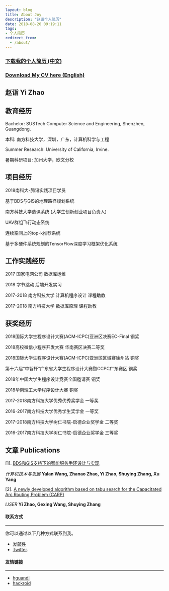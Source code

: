 ```yaml
---
layout: blog
title: About Joy
description: "赵诣个人简历"
date: 2018-08-20 09:19:11
tags: 
- 个人简历
redirect_from:
  - /about/
---
```

### [下载我的个人简历 (中文)](https://github.com/SustechJoy/SustechJoy.github.io/raw/master/%E8%B5%B5%E8%AF%A3%E4%B8%AD%E6%96%87%E7%AE%80%E5%8E%86.pdf)

### [Download My CV here (English)](https://github.com/SustechJoy/SustechJoy.github.io/raw/master/%E8%B5%B5%E8%AF%A3CV.pdf)

## 赵诣 Yi Zhao

## 教育经历

Bachelor: SUSTech Computer Science and Engineering, Shenzhen, Guangdong.

本科: 南方科技大学，深圳，广东，计算机科学与工程

Summer Research: University of California, Irvine.

暑期科研项目: 加州大学，欧文分校

## 项目经历

2018南科大-腾讯实践项目学员

基于BDS与GIS的地理路径规划系统

南方科技大学选课系统 (大学生创新创业项目负责人)

UAV群组飞行动态系统

连续空间上的top-k推荐系统

基于多硬件系统规划的TensorFlow深度学习框架优化系统

## 工作实践经历

2017 国家电网公司 数据库运维

2018 字节跳动 后端开发实习

2017-2018 南方科技大学 计算机程序设计 课程助教

2017-2018 南方科技大学 数据库原理 课程助教

## 获奖经历

2018国际大学生程序设计大赛(ACM-ICPC)亚洲区决赛EC-Final     铜奖

2018高校微信小程序开发大赛                                华南赛区决赛二等奖

2018国际大学生程序设计大赛(ACM-ICPC)亚洲区区域赛徐州站      铜奖

第十六届“中智杯”广东省大学生程序设计大赛暨CCPC广东赛区      铜奖

2018年中国大学生程序设计竞赛全国邀请赛                     铜奖

2018华南理工大学程序设计大赛                              铜奖

2017-2018南方科技大学优秀优秀奖学金                       一等奖                          
 
2016-2017南方科技大学优秀学生奖学金                       一等奖

2017-2018南方科技大学树仁书院-启德企业奖学金               二等奖                          
 
2016-2017南方科技大学树仁书院-启德企业奖学金               三等奖

## 文章 Publications

[1]. [BDS和GIS支持下的智能服务手环设计与实现](http://kns.cnki.net/kcms/detail/61.1450.TP.20190422.1437.002.html)

*计算机技术与发展*  **Yalan Wang, Zhanao Zhao, Yi Zhao, Shuying Zhang, Xu Yang**

[2]. [A newly developed algorithm based on tabu search for the Capacitated Arc Routing Problem (CARP)](https://www.ijser.org/onlineResearchPaperViewer.aspx?A-newly-developed-algorithm-based-on-tabu-search-for-the-Capacitated-Arc-Routing-Problem-CARP.pdf)

*IJSER*  **Yi Zhao, Gexing Wang, Shuying Zhang**


#### 联系方式

------

你可以通过以下几种方式联系到我。

- [发邮件](mailto:11612917@mail.sustech.edu.cn)
- [Twitter](https://twitter.com/YiZhao64252304).

#### 友情链接
------
- [hguandl](https://hguandl.com)
- [hackroid](https://blog.hackroid.com)

